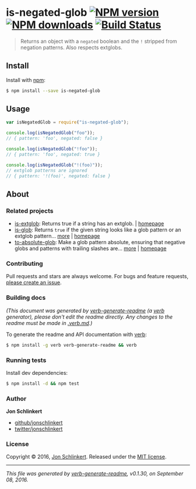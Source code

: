 # is-negated-glob [![NPM version](https://img.shields.io/npm/v/is-negated-glob.svg?style=flat)](https://www.npmjs.com/package/is-negated-glob) [![NPM downloads](https://img.shields.io/npm/dm/is-negated-glob.svg?style=flat)](https://npmjs.org/package/is-negated-glob) [![Build Status](https://img.shields.io/travis/jonschlinkert/is-negated-glob.svg?style=flat)](https://travis-ci.org/jonschlinkert/is-negated-glob)

> Returns an object with a `negated` boolean and the `!` stripped from negation
> patterns. Also respects extglobs.

## Install

Install with [npm](https://www.npmjs.com/):

```sh
$ npm install --save is-negated-glob
```

## Usage

```js
var isNegatedGlob = require("is-negated-glob");

console.log(isNegatedGlob("foo"));
// { pattern: 'foo', negated: false }

console.log(isNegatedGlob("!foo"));
// { pattern: 'foo', negated: true }

console.log(isNegatedGlob("!(foo)"));
// extglob patterns are ignored
// { pattern: '!(foo)', negated: false }
```

## About

### Related projects

- [is-extglob](https://www.npmjs.com/package/is-extglob): Returns true if a
  string has an extglob. |
  [homepage](https://github.com/jonschlinkert/is-extglob "Returns true if a string has an extglob.")
- [is-glob](https://www.npmjs.com/package/is-glob): Returns `true` if the given
  string looks like a glob pattern or an extglob pattern…
  [more](https://github.com/jonschlinkert/is-glob) |
  [homepage](https://github.com/jonschlinkert/is-glob "Returns `true` if the given string looks like a glob pattern or an extglob pattern. This makes it easy to create code that only uses external modules like node-glob when necessary, resulting in much faster code execution and initialization time, and a bet")
- [to-absolute-glob](https://www.npmjs.com/package/to-absolute-glob): Make a
  glob pattern absolute, ensuring that negative globs and patterns with trailing
  slashes are… [more](https://github.com/jonschlinkert/to-absolute-glob) |
  [homepage](https://github.com/jonschlinkert/to-absolute-glob "Make a glob pattern absolute, ensuring that negative globs and patterns with trailing slashes are correctly handled.")

### Contributing

Pull requests and stars are always welcome. For bugs and feature requests,
[please create an issue](../../issues/new).

### Building docs

_(This document was generated by
[verb-generate-readme](https://github.com/verbose/verb-generate-readme) (a
[verb](https://github.com/verbose/verb) generator), please don't edit the readme
directly. Any changes to the readme must be made in [.verb.md](.verb.md).)_

To generate the readme and API documentation with
[verb](https://github.com/verbose/verb):

```sh
$ npm install -g verb verb-generate-readme && verb
```

### Running tests

Install dev dependencies:

```sh
$ npm install -d && npm test
```

### Author

**Jon Schlinkert**

- [github/jonschlinkert](https://github.com/jonschlinkert)
- [twitter/jonschlinkert](http://twitter.com/jonschlinkert)

### License

Copyright © 2016, [Jon Schlinkert](https://github.com/jonschlinkert). Released
under the
[MIT license](https://github.com/jonschlinkert/is-negated-glob/blob/master/LICENSE).

---

_This file was generated by
[verb-generate-readme](https://github.com/verbose/verb-generate-readme),
v0.1.30, on September 08, 2016._
